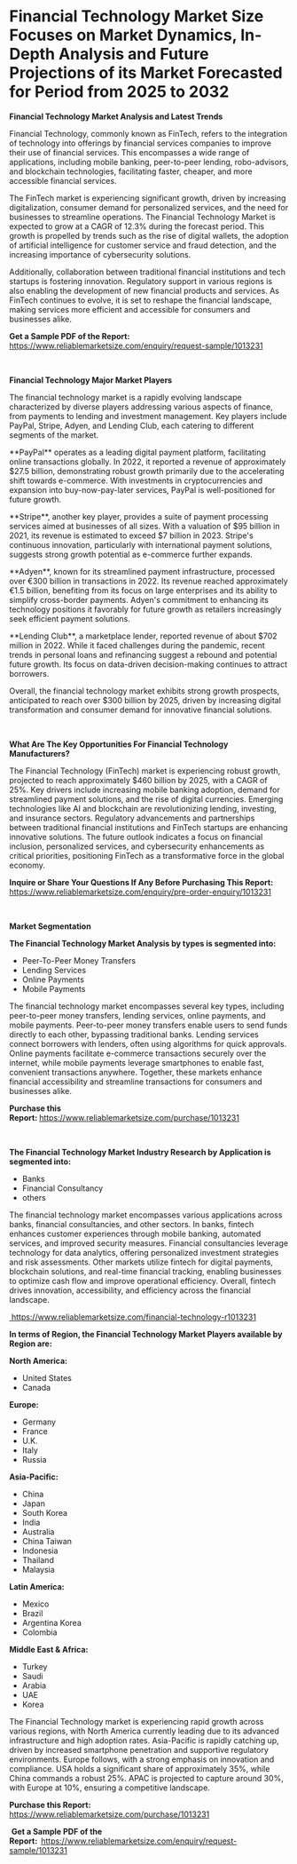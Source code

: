 <p><h1>Financial Technology Market Size Focuses on Market Dynamics, In-Depth Analysis and Future Projections of its Market Forecasted for Period from 2025 to 2032</h1></p><p><strong>Financial Technology Market Analysis and Latest Trends</strong></p>
<p><p>Financial Technology, commonly known as FinTech, refers to the integration of technology into offerings by financial services companies to improve their use of financial services. This encompasses a wide range of applications, including mobile banking, peer-to-peer lending, robo-advisors, and blockchain technologies, facilitating faster, cheaper, and more accessible financial services.</p><p>The FinTech market is experiencing significant growth, driven by increasing digitalization, consumer demand for personalized services, and the need for businesses to streamline operations. The Financial Technology Market is expected to grow at a CAGR of 12.3% during the forecast period. This growth is propelled by trends such as the rise of digital wallets, the adoption of artificial intelligence for customer service and fraud detection, and the increasing importance of cybersecurity solutions.</p><p>Additionally, collaboration between traditional financial institutions and tech startups is fostering innovation. Regulatory support in various regions is also enabling the development of new financial products and services. As FinTech continues to evolve, it is set to reshape the financial landscape, making services more efficient and accessible for consumers and businesses alike.</p></p>
<p><strong>Get a Sample PDF of the Report:&nbsp;</strong> <a href="https://www.reliablemarketsize.com/enquiry/request-sample/1013231?utm_campaign=2984&utm_medium=2&utm_source=Github&utm_content=ia&utm_term=16042025&utm_id=financial-technology">https://www.reliablemarketsize.com/enquiry/request-sample/1013231</a></p>
<p>&nbsp;</p>
<p><strong>Financial Technology Major Market Players</strong></p>
<p><p>The financial technology market is a rapidly evolving landscape characterized by diverse players addressing various aspects of finance, from payments to lending and investment management. Key players include PayPal, Stripe, Adyen, and Lending Club, each catering to different segments of the market.</p><p>**PayPal** operates as a leading digital payment platform, facilitating online transactions globally. In 2022, it reported a revenue of approximately $27.5 billion, demonstrating robust growth primarily due to the accelerating shift towards e-commerce. With investments in cryptocurrencies and expansion into buy-now-pay-later services, PayPal is well-positioned for future growth.</p><p>**Stripe**, another key player, provides a suite of payment processing services aimed at businesses of all sizes. With a valuation of $95 billion in 2021, its revenue is estimated to exceed $7 billion in 2023. Stripe's continuous innovation, particularly with international payment solutions, suggests strong growth potential as e-commerce further expands.</p><p>**Adyen**, known for its streamlined payment infrastructure, processed over €300 billion in transactions in 2022. Its revenue reached approximately €1.5 billion, benefiting from its focus on large enterprises and its ability to simplify cross-border payments. Adyen's commitment to enhancing its technology positions it favorably for future growth as retailers increasingly seek efficient payment solutions.</p><p>**Lending Club**, a marketplace lender, reported revenue of about $702 million in 2022. While it faced challenges during the pandemic, recent trends in personal loans and refinancing suggest a rebound and potential future growth. Its focus on data-driven decision-making continues to attract borrowers.</p><p>Overall, the financial technology market exhibits strong growth prospects, anticipated to reach over $300 billion by 2025, driven by increasing digital transformation and consumer demand for innovative financial solutions.</p></p>
<p>&nbsp;</p>
<p><strong>What Are The Key Opportunities For Financial Technology Manufacturers?</strong></p>
<p><p>The Financial Technology (FinTech) market is experiencing robust growth, projected to reach approximately $460 billion by 2025, with a CAGR of 25%. Key drivers include increasing mobile banking adoption, demand for streamlined payment solutions, and the rise of digital currencies. Emerging technologies like AI and blockchain are revolutionizing lending, investing, and insurance sectors. Regulatory advancements and partnerships between traditional financial institutions and FinTech startups are enhancing innovative solutions. The future outlook indicates a focus on financial inclusion, personalized services, and cybersecurity enhancements as critical priorities, positioning FinTech as a transformative force in the global economy.</p></p>
<p><strong>Inquire or Share Your Questions If Any Before Purchasing This Report:</strong> <a href="https://www.reliablemarketsize.com/enquiry/pre-order-enquiry/1013231?utm_campaign=2984&utm_medium=2&utm_source=Github&utm_content=ia&utm_term=16042025&utm_id=financial-technology">https://www.reliablemarketsize.com/enquiry/pre-order-enquiry/1013231</a></p>
<p>&nbsp;</p>
<p><strong>Market Segmentation</strong></p>
<p><strong>The Financial Technology Market Analysis by types is segmented into:</strong></p>
<p><ul><li>Peer-To-Peer Money Transfers</li><li>Lending Services</li><li>Online Payments</li><li>Mobile Payments</li></ul></p>
<p><p>The financial technology market encompasses several key types, including peer-to-peer money transfers, lending services, online payments, and mobile payments. Peer-to-peer money transfers enable users to send funds directly to each other, bypassing traditional banks. Lending services connect borrowers with lenders, often using algorithms for quick approvals. Online payments facilitate e-commerce transactions securely over the internet, while mobile payments leverage smartphones to enable fast, convenient transactions anywhere. Together, these markets enhance financial accessibility and streamline transactions for consumers and businesses alike.</p></p>
<p><strong>Purchase this Report:&nbsp;</strong><a href="https://www.reliablemarketsize.com/purchase/1013231?utm_campaign=2984&utm_medium=2&utm_source=Github&utm_content=ia&utm_term=16042025&utm_id=financial-technology">https://www.reliablemarketsize.com/purchase/1013231</a></p>
<p>&nbsp;</p>
<p><strong>The Financial Technology Market Industry Research by Application is segmented into:</strong></p>
<p><ul><li>Banks</li><li>Financial Consultancy</li><li>others</li></ul></p>
<p><p>The financial technology market encompasses various applications across banks, financial consultancies, and other sectors. In banks, fintech enhances customer experiences through mobile banking, automated services, and improved security measures. Financial consultancies leverage technology for data analytics, offering personalized investment strategies and risk assessments. Other markets utilize fintech for digital payments, blockchain solutions, and real-time financial tracking, enabling businesses to optimize cash flow and improve operational efficiency. Overall, fintech drives innovation, accessibility, and efficiency across the financial landscape.</p></p>
<p><a href="https://www.reliablemarketsize.com/financial-technology-r1013231?utm_campaign=2984&utm_medium=2&utm_source=Github&utm_content=ia&utm_term=16042025&utm_id=financial-technology">&nbsp;https://www.reliablemarketsize.com/financial-technology-r1013231</a></p>
<p><strong>In terms of Region, the Financial Technology Market Players available by Region are:</strong></p>
<p>
    <p> <strong> North America: </strong>
        <ul>
            <li>United States</li>
            <li>Canada</li>
        </ul>
        </p> 
    <p> <strong> Europe: </strong>
        <ul>
            <li>Germany</li>
            <li>France</li>
            <li>U.K.</li>
            <li>Italy</li>
            <li>Russia</li>
        </ul>
        </p> 
    <p> <strong> Asia-Pacific: </strong>
        <ul>
            <li>China</li>
            <li>Japan</li>
            <li>South Korea</li>
            <li>India</li>
            <li>Australia</li>
            <li>China Taiwan</li>
            <li>Indonesia</li>
            <li>Thailand</li>
            <li>Malaysia</li>
        </ul>
        </p> 
    <p> <strong> Latin America: </strong>
        <ul>
            <li>Mexico</li>
            <li>Brazil</li>
            <li>Argentina Korea</li>
            <li>Colombia</li>
        </ul>
        </p> 
    <p> <strong> Middle East & Africa: </strong>
        <ul>
            <li>Turkey</li>
            <li>Saudi</li>
            <li>Arabia</li>
            <li>UAE</li>
            <li>Korea</li>
        </ul>
    </p>
    </p>
<p><p>The Financial Technology market is experiencing rapid growth across various regions, with North America currently leading due to its advanced infrastructure and high adoption rates. Asia-Pacific is rapidly catching up, driven by increased smartphone penetration and supportive regulatory environments. Europe follows, with a strong emphasis on innovation and compliance. USA holds a significant share of approximately 35%, while China commands a robust 25%. APAC is projected to capture around 30%, with Europe at 10%, ensuring a competitive landscape.</p></p>
<p><strong>Purchase this Report: </strong><a href="https://www.reliablemarketsize.com/purchase/1013231?utm_campaign=2984&utm_medium=2&utm_source=Github&utm_content=ia&utm_term=16042025&utm_id=financial-technology">https://www.reliablemarketsize.com/purchase/1013231</a></p>
<p>&nbsp;<strong>Get a Sample PDF of the Report:&nbsp;&nbsp;</strong><a href="https://www.reliablemarketsize.com/enquiry/request-sample/1013231?utm_campaign=2984&utm_medium=2&utm_source=Github&utm_content=ia&utm_term=16042025&utm_id=financial-technology">https://www.reliablemarketsize.com/enquiry/request-sample/1013231</a></p>
<p><strong></strong></p>
<p><p></p><p></p><p></p></p>